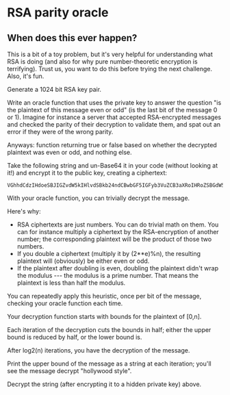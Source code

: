 # RSA parity oracle

## When does this ever happen?

This is a bit of a toy problem, but it's very helpful for
understanding what RSA is doing (and also for why pure
number-theoretic encryption is terrifying). Trust us, you want to do
this before trying the next challenge. Also, it's fun.

Generate a 1024 bit RSA key pair.

Write an oracle function that uses the private key to answer the
question "is the plaintext of this message even or odd" (is the last
bit of the message 0 or 1). Imagine for instance a server that
accepted RSA-encrypted messages and checked the parity of their
decryption to validate them, and spat out an error if they were of the
wrong parity.

Anyways: function returning true or false based on whether the
decrypted plaintext was even or odd, and nothing else.

Take the following string and un-Base64 it in your code (without
looking at it!) and encrypt it to the public key, creating a
ciphertext:

    VGhhdCdzIHdoeSBJIGZvdW5kIHlvdSBkb24ndCBwbGF5IGFyb3VuZCB3aXRoIHRoZSBGdW5reSBDb2xkIE1lZGluYQ==

With your oracle function, you can trivially decrypt the message.

Here's why:

- RSA ciphertexts are just numbers. You can do trivial math on them.
  You can for instance multiply a ciphertext by the RSA-encryption of
  another number; the corresponding plaintext will be the product of
  those two numbers.
- If you double a ciphertext (multiply it by (2**e)%n), the resulting
  plaintext will (obviously) be either even or odd.
- If the plaintext after doubling is even, doubling the plaintext
  didn't wrap the modulus --- the modulus is a prime number. That
  means the plaintext is less than half the modulus.

You can repeatedly apply this heuristic, once per bit of the message,
checking your oracle function each time.

Your decryption function starts with bounds for the plaintext of
[0,n].

Each iteration of the decryption cuts the bounds in half; either the
upper bound is reduced by half, or the lower bound is.

After log2(n) iterations, you have the decryption of the message.

Print the upper bound of the message as a string at each iteration;
you'll see the message decrypt "hollywood style".

Decrypt the string (after encrypting it to a hidden private key)
above.
